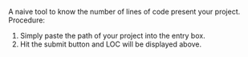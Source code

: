 A naive tool to know the number of lines of code present your project.
Procedure:
1. Simply paste the path of your project into the entry box.
2. Hit the submit button and LOC will be displayed above.
